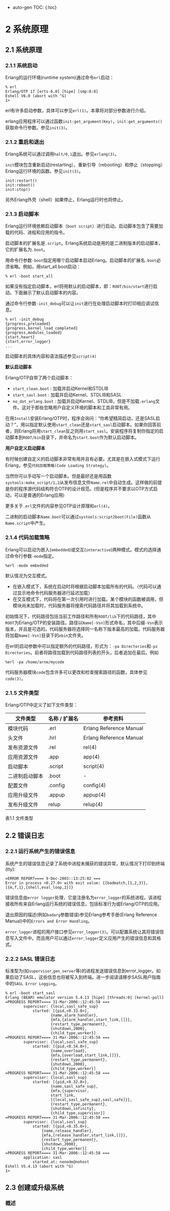 * auto-gen TOC:
{:toc}

# 2 系统原理
## 2.1 系统原理
### 2.1.1 系统启动

Erlang的运行环境(runtime system)通过命令`erl`启动：

    % erl
    Erlang/OTP 17 [erts-6.0] [hipe] [smp:8:8]
    Eshell V6.0 (abort with ^G)
    1>
    
erl有许多启动参数，具体可以参见`erl(1)`。本章将对部分参数进行介绍。

erlang应用程序可以通过函数`init:get_argument(Key)`，`init:get_arguments()`获取命令行参数。参见`init(3)`。

### 2.1.2 重启和退出

Erlang系统可以通过调用`halt/0,1`退出。参见`erlang(3)`。

`init`模块包含重新启动(restarting）、重新引导（rebooting）和停止（stopping）Erlang运行环境的函数。参见`init(3)`。

    init:restart()
    init:reboot()
    init:stop()
    
另外Erlang外壳（shell）如果停止，Erlang运行时也将停止。

### 2.1.3 启动脚本

Erlang运行环境依赖启动脚本（`boot script`）进行启动。启动脚本包含了需要加载的代码、进程和应用的指令。

启动脚本的扩展名是`.script`。Erlang系统启动是用的是二进制版本的启动脚本，它的扩展名为`.boot`。

用命令行参数`-boot`指定用哪个启动脚本启动Erlang。启动脚本的扩展名`.boot`必须省略。例如，用start_all.boot启动：

    % erl -boot start_all
    
如果没有指定启动脚本，erl将用默认的启动脚本，即：`ROOT/bin/start`进行启动。下面展示了默认启动脚本的内容。

通过命令行参数`-init_debug`可以让`init`进行在处理启动脚本时打印相应调试信息。

    % erl -init_debug
    {progress,preloaded}
    {progress,kernel_load_completed}
    {progress,modules_loaded}
    {start,heart}
    {start,error_logger}
    ...
    
启动脚本的具体内容和语法描述参见`script(4)`
  
**默认启动脚本**
  
Erlang/OTP自带了两个启动脚本：
  
- `start_clean.boot`
:    加载并启动Kernel和STDLIB
- `start_sasl.boot`
:    加载并启动Kernel、STDLIB和SASL
- `no_dot_erlang.boot`
:    加载并启动Kernel、STDLIB，但是不加载`.erlang`文件。这对于那些忽略用户自定义环境的脚本和工具非常有用。

在用`Install`安装Erlang/OTP时，程序会询问：“你希望精简启动，还是SASL启动？”，用以指定默认使用`start_clean`还是`start_sasl`启动脚本。如果你回答前者，则Erlang将用`start_clean`反之则用`start_sasl`。安装程序将复制你指定的启动脚本到`ROOT/bin`目录下，并命名为`start.boot`作为默认启动脚本。

**用户自定义启动脚本**

有时候创建自定义的启动脚本非常有用并且有必要。尤其是在嵌入式模式下运行Erlang，参见`代码加载策略(Code Loading Strategy)`。

当然你可以手动写一个启动脚本。但是最好还是用函数`systools:make_script/1,2`从发布信息文件`Name.rel`中自动生成。这样做的前提是你的程序源代码结构符合OTP的设计规范。(但是程序并不要求以OTP方式启动，可以是普通的Erlang应用)

更多关于`.erl`文件的内容参见OTP设计原理和`erl(4)`。

二进制的启动脚本`Name.boot`可以通过`systools:script2boot(File)`函数从`Name.script`中产生。

### 2.1.4 代码加载策略

Erlang可以启动为嵌入(`embedded`)或交互(`interactive`)两种模式。模式的选择通过命令行参数`-mode`指定。

    %erl -mode embedded
    
默认情况为交互模式。

- 在嵌入模式下，系统在启动时将根据启动脚本加载所有的代码。（代码可以通过显示地命令代码服务器进行延迟加载）
- 在交互模式下，代码将在第一次引用时进行加载。某个模块的函数被调用，但模块尚未加载时，代码服务器将搜索代码路径并将其加载到系统中。

初始情况下，代码路径包括当前工作路径和所有`ROOT/lib`下的代码路径，其中`ROOT`为Erlang/OTP的安装路径。路径以`Name[-Vsn]`形式命名，其中后缀`-Vsn`表示版本，并且是可选的。代码服务器将选择同一名称下版本最高的加载。代码服务器将加载`Name[-Vsn]`目录下的`ebin`文件夹。

在erl的启动参数中可以指定额外的代码路径，形式为：`-pa Directories`和`-pz Directories`。前者将路径加载到代码路径列表的开头，后者追加在最后。例如

    %erl -pa /home/arne/mycode
    
代码服务器模块`code`包含许多可以更改和检查搜索路径的函数，具体参见`code(3)`。

### 2.1.5 文件类型

Erlang/OTP中定义了如下文件类型：

| 文件类型 | 名称 / 扩展名 | 参考资料 
-----------|-------------------|-----------|
模块代码 | .erl | Erlang Reference Manual
头文件 | .hrl | Erlang Reference Manual
发布资源文件 | .rel | rel(4)
应用资源文件 | .app | app(4)
启动脚本 | .script | script(4)
二进制启动脚本 | .boot | -
配置文件 | .config | config(4)
应用升级文件 | .appup | appup(4) 
发布升级文件 | relup | relup(4)

表1.1 文件类型

## 2.2 错误日志
### 2.2.1 运行系统产生的错误信息

系统产生的错误信息记录了系统中进程未捕获的错误异常，默认情况下打印到终端(tty):

    =ERROR REPORT==== 9-Dec-2003::13:25:02 ===
    Error in process <0.27.0> with exit value: {{badmatch,[1,2,3]},[{m,f,1},{shell,eval_loop,2}]}

错误信息由`error logger`处理，它是注册名为`error_logger`的系统进程。该进程接收所有来自Erlang运行系统的错误信息，包括标准行为或Erlang/OTP的应用。

退出原因的描述(例如`badarg`参数错误)参见Erlang参考手册(Erlang Reference Manual)中的`Errors and Error Handling`。

`error_logger`进程的用户接口参见`error_logger(3)`。可以配置系统让其将错误信息写入文件中。而且用户可以通过`error_logger`定义应用产生的错误信息和其格式。

### 2.2.2 SASL 错误日志

标准型为(如`supervisor`,`gen_server`等)的进程发送错误信息到error_logger。如果启动了SASL，这些信息也将被写入到终端。进一步阅读请移步SASL用户指南中的`SASL Error Logging`。

    % erl -boot start_sasl
    Erlang (BEAM) emulator version 5.4.13 [hipe] [threads:0] [kernel-poll]
    =PROGRESS REPORT==== 31-Mar-2006::12:45:58 ===
            supervisor: {local,sasl_safe_sup}
                started: [{pid,<0.33.0>},
                        {name,alarm_handler},
                        {mfa,{alarm_handler,start_link,[]}},
                        {restart_type,permanent},
                        {shutdown,2000},
                        {child_type,worker}]
    =PROGRESS REPORT==== 31-Mar-2006::12:45:58 ===
            supervisor: {local,sasl_safe_sup}
                started: [{pid,<0.34.0>},
                        {name,overload},
                        {mfa,{overload,start_link,[]}},
                        {restart_type,permanent},
                        {shutdown,2000},
                        {child_type,worker}]
    =PROGRESS REPORT==== 31-Mar-2006::12:45:58 ===
            supervisor: {local,sasl_sup}
                started: [{pid,<0.32.0>},
                        {name,sasl_safe_sup},
                        {mfa,{supervisor,
                        start_link,
                        [{local,sasl_safe_sup},sasl,safe]}},
                        {restart_type,permanent},
                        {shutdown,infinity},
                        {child_type,supervisor}]
    =PROGRESS REPORT==== 31-Mar-2006::12:45:58 ===
            supervisor: {local,sasl_sup}
                started: [{pid,<0.35.0>},
                    {name,release_handler},
                    {mfa,{release_handler,start_link,[]}},
                    {restart_type,permanent},
                    {shutdown,2000},
                    {child_type,worker}]
    =PROGRESS REPORT==== 31-Mar-2006::12:45:58 ===
            application: sasl
                started_at: nonode@nohost
    Eshell V5.4.13 (abort with ^G)
    1>
  
## 2.3 创建或升级系统

### 概述


  
  




